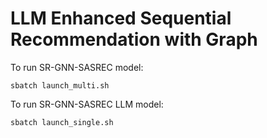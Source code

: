 # LLM Enhanced Sequential Recommendation with Graph

To run SR-GNN-SASREC model:

```
sbatch launch_multi.sh
```

To run SR-GNN-SASREC LLM model:

```
sbatch launch_single.sh
```
